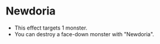 # Newdoria

*   This effect targets 1 monster.
*   You can destroy a face-down monster with "Newdoria".
